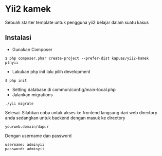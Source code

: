 # Yii2 kamek

Sebuah starter template untuk pengguna yii2 belajar dalam suatu kasus


## Instalasi
* Gunakan Composer

```
$ php composer.phar create-project --prefer-dist kapuas/yii2-kamek plnyii

```


* Lakukan php init lalu pilih development
```
$ php init
```

* Setting database di common/config/main-local.php
* Jalankan migrations
```
./yii migrate
```

Selesai. Silahkan coba untuk akses ke frontend langsung dari web directory anda
sedangkan untuk backend dengan masuk ke directory 
```
yourweb.domain/dapur
```
Dengan username dan password
```
username: adminyii
password: adminyii
```
